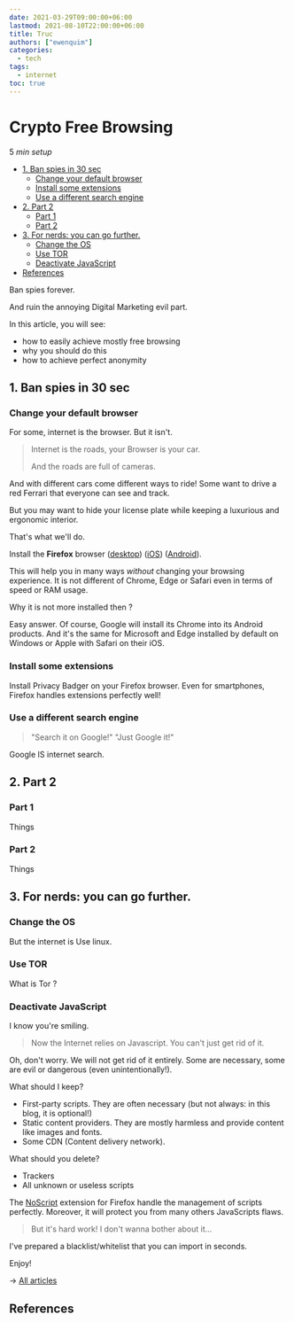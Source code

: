 ```yaml
---
date: 2021-03-29T09:00:00+06:00
lastmod: 2021-08-10T22:00:00+06:00
title: Truc
authors: ["ewenquim"]
categories:
  - tech
tags:
  - internet
toc: true
---
```


# Crypto Free Browsing

5 _min setup_

- [1. Ban spies in 30 sec](7-free-browsing.md#1-ban-spies-in-30-sec)
  - [Change your default browser](7-free-browsing.md#change-your-default-browser)
  - [Install some extensions](7-free-browsing.md#install-some-extensions)
  - [Use a different search engine](7-free-browsing.md#use-a-different-search-engine)
- [2. Part 2](7-free-browsing.md#2-part-2)
  - [Part 1](7-free-browsing.md#part-1)
  - [Part 2](7-free-browsing.md#part-2)
- [3. For nerds: you can go further.](7-free-browsing.md#3-for-nerds-you-can-go-further)
  - [Change the OS](7-free-browsing.md#change-the-os)
  - [Use TOR](7-free-browsing.md#use-tor)
  - [Deactivate JavaScript](7-free-browsing.md#deactivate-javascript)
- [References](7-free-browsing.md#references)

Ban spies forever.

And ruin the annoying Digital Marketing evil part.

In this article, you will see:

- how to easily achieve mostly free browsing
- why you should do this
- how to achieve perfect anonymity

## 1. Ban spies in 30 sec

### Change your default browser

For some, internet is the browser. But it isn't.

> Internet is the roads, your Browser is your car.
>
> And the roads are full of cameras.

And with different cars come different ways to ride! Some want to drive a red Ferrari that everyone can see and track.

But you may want to hide your license plate while keeping a luxurious and ergonomic interior.

That's what we'll do.

Install the **Firefox** browser ([desktop](https://www.mozilla.org/fr/firefox/new/)) ([iOS](https://apps.apple.com/fr/app/navigateur-web-firefox/id989804926)) ([Android](https://play.google.com/store/apps/details?id=org.mozilla.firefox)).

This will help you in many ways _without_ changing your browsing experience. It is not different of Chrome, Edge or Safari even in terms of speed or RAM usage.

Why it is not more installed then ?

Easy answer. Of course, Google will install its Chrome into its Android products. And it's the same for Microsoft and Edge installed by default on Windows or Apple with Safari on their iOS.

### Install some extensions

Install Privacy Badger on your Firefox browser. Even for smartphones, Firefox handles extensions perfectly well!

### Use a different search engine

> "Search it on Google!" "Just Google it!"

Google IS internet search.

## 2. Part 2

### Part 1

Things

### Part 2

Things

## 3. For nerds: you can go further.

### Change the OS

But the internet is Use linux.

### Use TOR

What is Tor ?

### Deactivate JavaScript

I know you're smiling.

> Now the Internet relies on Javascript. You can't just get rid of it.

Oh, don't worry. We will not get rid of it entirely. Some are necessary, some are evil or dangerous (even unintentionally!).

What should I keep?

- First-party scripts. They are often necessary (but not always: in this blog, it is optional!)
- Static content providers. They are mostly harmless and provide content like images and fonts.
- Some CDN (Content delivery network).

What should you delete?

- Trackers
- All unknown or useless scripts

The [NoScript](https://addons.mozilla.org/fr/firefox/addon/noscript/) extension for Firefox handle the management of scripts perfectly. Moreover, it will protect you from many others JavaScripts flaws.

> But it's hard work! I don't wanna bother about it...

I've prepared a blacklist/whitelist that you can import in seconds.

Enjoy!

→ [All articles]()

## References
